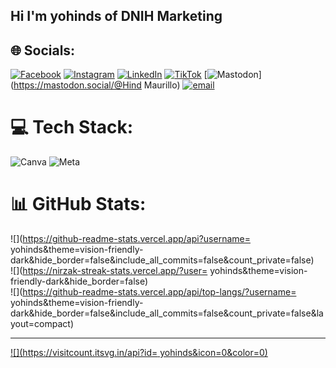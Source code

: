 ## Hi I'm yohinds of DNIH Marketing

## 🌐 Socials:
[![Facebook](https://img.shields.io/badge/Facebook-%231877F2.svg?logo=Facebook&logoColor=white)](https://facebook.com/https://www.facebook.com/yohindss) [![Instagram](https://img.shields.io/badge/Instagram-%23E4405F.svg?logo=Instagram&logoColor=white)](https://instagram.com/yohinfinityy) [![LinkedIn](https://img.shields.io/badge/LinkedIn-%230077B5.svg?logo=linkedin&logoColor=white)](https://linkedin.com/in/https://www.linkedin.com/in/hind-maurillo-b93152349/) [![TikTok](https://img.shields.io/badge/TikTok-%23000000.svg?logo=TikTok&logoColor=white)](https://tiktok.com/@https://www.tiktok.com/@hindmaurillo?lang=en) [![Mastodon](https://img.shields.io/badge/-MASTODON-%232B90D9?logo=mastodon&logoColor=white)](https://mastodon.social/@Hind Maurillo) [![email](https://img.shields.io/badge/Email-D14836?logo=gmail&logoColor=white)](mailto:hindmaurillo2000@gmail.com) 

# 💻 Tech Stack:
![Canva](https://img.shields.io/badge/Canva-%2300C4CC.svg?style=for-the-badge&logo=Canva&logoColor=white) ![Meta](https://img.shields.io/badge/Meta-%230467DF.svg?style=for-the-badge&logo=Meta&logoColor=white)
# 📊 GitHub Stats:
![](https://github-readme-stats.vercel.app/api?username= yohinds&theme=vision-friendly-dark&hide_border=false&include_all_commits=false&count_private=false)<br/>
![](https://nirzak-streak-stats.vercel.app/?user= yohinds&theme=vision-friendly-dark&hide_border=false)<br/>
![](https://github-readme-stats.vercel.app/api/top-langs/?username= yohinds&theme=vision-friendly-dark&hide_border=false&include_all_commits=false&count_private=false&layout=compact)

---
[![](https://visitcount.itsvg.in/api?id= yohinds&icon=0&color=0)](https://visitcount.itsvg.in)

<!-- Proudly created with GPRM ( https://gprm.itsvg.in ) -->















